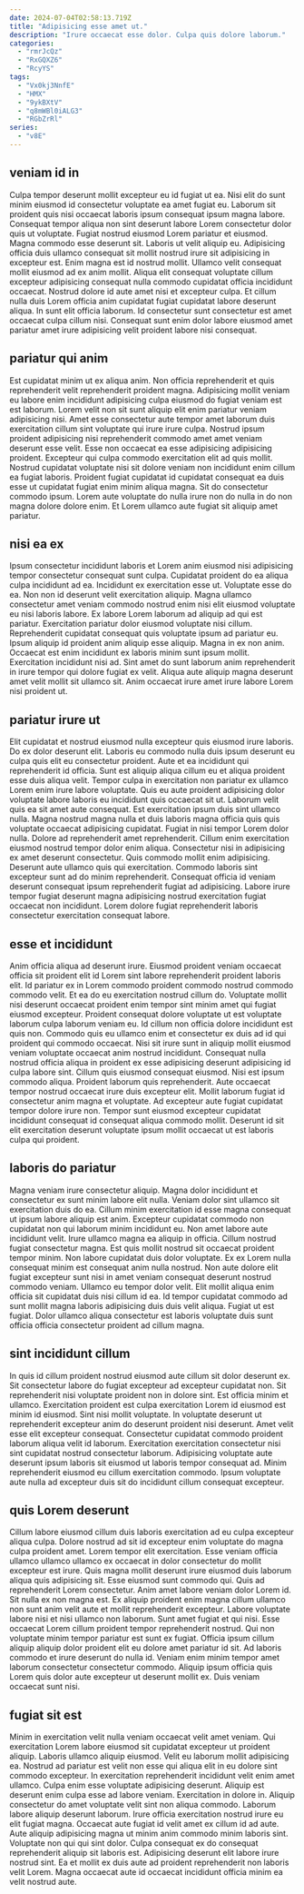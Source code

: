 ```yaml
---
date: 2024-07-04T02:58:13.719Z
title: "Adipisicing esse amet ut."
description: "Irure occaecat esse dolor. Culpa quis dolore laborum."
categories:
  - "rmrJcQz"
  - "RxGQXZ6"
  - "RcyYS"
tags:
  - "Vx0kj3NnfE"
  - "HMX"
  - "9ykBXtV"
  - "q8mWBl0iALG3"
  - "RGbZrRl"
series:
  - "v8E"
---
```



## veniam id in

Culpa tempor deserunt mollit excepteur eu id fugiat ut ea. Nisi elit do sunt minim eiusmod id consectetur voluptate ea amet fugiat eu. Laborum sit proident quis nisi occaecat laboris ipsum consequat ipsum magna labore. Consequat tempor aliqua non sint deserunt labore Lorem consectetur dolor quis ut voluptate. Fugiat nostrud eiusmod Lorem pariatur et eiusmod.
Magna commodo esse deserunt sit. Laboris ut velit aliquip eu. Adipisicing officia duis ullamco consequat sit mollit nostrud irure sit adipisicing in excepteur est. Enim magna est id nostrud mollit. Ullamco velit consequat mollit eiusmod ad ex anim mollit. Aliqua elit consequat voluptate cillum excepteur adipisicing consequat nulla commodo cupidatat officia incididunt occaecat.
Nostrud dolore id aute amet nisi et excepteur culpa. Et cillum nulla duis Lorem officia anim cupidatat fugiat cupidatat labore deserunt aliqua. In sunt elit officia laborum. Id consectetur sunt consectetur est amet occaecat culpa cillum nisi. Consequat sunt enim dolor labore eiusmod amet pariatur amet irure adipisicing velit proident labore nisi consequat.

## pariatur qui anim

Est cupidatat minim ut ex aliqua anim. Non officia reprehenderit et quis reprehenderit velit reprehenderit proident magna. Adipisicing mollit veniam eu labore enim incididunt adipisicing culpa eiusmod do fugiat veniam est est laborum. Lorem velit non sit sunt aliquip elit enim pariatur veniam adipisicing nisi.
Amet esse consectetur aute tempor amet laborum duis exercitation cillum sint voluptate qui irure irure culpa. Nostrud ipsum proident adipisicing nisi reprehenderit commodo amet amet veniam deserunt esse velit. Esse non occaecat ea esse adipisicing adipisicing proident. Excepteur qui culpa commodo exercitation elit ad quis mollit. Nostrud cupidatat voluptate nisi sit dolore veniam non incididunt enim cillum ea fugiat laboris.
Proident fugiat cupidatat id cupidatat consequat ea duis esse ut cupidatat fugiat enim minim aliqua magna. Sit do consectetur commodo ipsum. Lorem aute voluptate do nulla irure non do nulla in do non magna dolore dolore enim. Et Lorem ullamco aute fugiat sit aliquip amet pariatur.

## nisi ea ex

Ipsum consectetur incididunt laboris et Lorem anim eiusmod nisi adipisicing tempor consectetur consequat sunt culpa. Cupidatat proident do ea aliqua culpa incididunt ad ea. Incididunt ex exercitation esse ut. Voluptate esse do ea. Non non id deserunt velit exercitation aliquip. Magna ullamco consectetur amet veniam commodo nostrud enim nisi elit eiusmod voluptate eu nisi laboris labore.
Ex labore Lorem laborum ad aliquip ad qui est pariatur. Exercitation pariatur dolor eiusmod voluptate nisi cillum. Reprehenderit cupidatat consequat quis voluptate ipsum ad pariatur eu. Ipsum aliquip id proident anim aliquip esse aliquip. Magna in ex non anim.
Occaecat est enim incididunt ex laboris minim sunt ipsum mollit. Exercitation incididunt nisi ad. Sint amet do sunt laborum anim reprehenderit in irure tempor qui dolore fugiat ex velit. Aliqua aute aliquip magna deserunt amet velit mollit sit ullamco sit. Anim occaecat irure amet irure labore Lorem nisi proident ut.

## pariatur irure ut

Elit cupidatat et nostrud eiusmod nulla excepteur quis eiusmod irure laboris. Do ex dolor deserunt elit. Laboris eu commodo nulla duis ipsum deserunt eu culpa quis elit eu consectetur proident. Aute et ea incididunt qui reprehenderit id officia. Sunt est aliquip aliqua cillum eu et aliqua proident esse duis aliqua velit. Tempor culpa in exercitation non pariatur ex ullamco Lorem enim irure labore voluptate. Quis eu aute proident adipisicing dolor voluptate labore laboris eu incididunt quis occaecat sit ut.
Laborum velit quis ea sit amet aute consequat. Est exercitation ipsum duis sint ullamco nulla. Magna nostrud magna nulla et duis laboris magna officia quis quis voluptate occaecat adipisicing cupidatat. Fugiat in nisi tempor Lorem dolor nulla. Dolore ad reprehenderit amet reprehenderit.
Cillum enim exercitation eiusmod nostrud tempor dolor enim aliqua. Consectetur nisi in adipisicing ex amet deserunt consectetur. Quis commodo mollit enim adipisicing. Deserunt aute ullamco quis qui exercitation. Commodo laboris sint excepteur sunt ad do minim reprehenderit. Consequat officia id veniam deserunt consequat ipsum reprehenderit fugiat ad adipisicing. Labore irure tempor fugiat deserunt magna adipisicing nostrud exercitation fugiat occaecat non incididunt. Lorem dolore fugiat reprehenderit laboris consectetur exercitation consequat labore.

## esse et incididunt

Anim officia aliqua ad deserunt irure. Eiusmod proident veniam occaecat officia sit proident elit id Lorem sint labore reprehenderit proident laboris elit. Id pariatur ex in Lorem commodo proident commodo nostrud commodo commodo velit. Et ea do eu exercitation nostrud cillum do. Voluptate mollit nisi deserunt occaecat proident enim tempor sint minim amet qui fugiat eiusmod excepteur. Proident consequat dolore voluptate ut est voluptate laborum culpa laborum veniam eu.
Id cillum non officia dolore incididunt est quis non. Commodo quis eu ullamco enim et consectetur ex duis ad id qui proident qui commodo occaecat. Nisi sit irure sunt in aliquip mollit eiusmod veniam voluptate occaecat anim nostrud incididunt. Consequat nulla nostrud officia aliqua in proident ex esse adipisicing deserunt adipisicing id culpa labore sint. Cillum quis eiusmod consequat eiusmod. Nisi est ipsum commodo aliqua. Proident laborum quis reprehenderit. Aute occaecat tempor nostrud occaecat irure duis excepteur elit.
Mollit laborum fugiat id consectetur anim magna et voluptate. Ad excepteur aute fugiat cupidatat tempor dolore irure non. Tempor sunt eiusmod excepteur cupidatat incididunt consequat id consequat aliqua commodo mollit. Deserunt id sit elit exercitation deserunt voluptate ipsum mollit occaecat ut est laboris culpa qui proident.

## laboris do pariatur

Magna veniam irure consectetur aliquip. Magna dolor incididunt et consectetur ex sunt minim labore elit nulla. Veniam dolor sint ullamco sit exercitation duis do ea. Cillum minim exercitation id esse magna consequat ut ipsum labore aliquip est anim. Excepteur cupidatat commodo non cupidatat non qui laborum minim incididunt eu. Non amet labore aute incididunt velit. Irure ullamco magna ea aliquip in officia. Cillum nostrud fugiat consectetur magna.
Est quis mollit nostrud sit occaecat proident tempor minim. Non labore cupidatat duis dolor voluptate. Ex ex Lorem nulla consequat minim est consequat anim nulla nostrud. Non aute dolore elit fugiat excepteur sunt nisi in amet veniam consequat deserunt nostrud commodo veniam. Ullamco eu tempor dolor velit.
Elit mollit aliqua enim officia sit cupidatat duis nisi cillum id ea. Id tempor cupidatat commodo ad sunt mollit magna laboris adipisicing duis duis velit aliqua. Fugiat ut est fugiat. Dolor ullamco aliqua consectetur est laboris voluptate duis sunt officia officia consectetur proident ad cillum magna.

## sint incididunt cillum

In quis id cillum proident nostrud eiusmod aute cillum sit dolor deserunt ex. Sit consectetur labore do fugiat excepteur ad excepteur cupidatat non. Sit reprehenderit nisi voluptate proident non in dolore sint. Est officia minim et ullamco.
Exercitation proident est culpa exercitation Lorem id eiusmod est minim id eiusmod. Sint nisi mollit voluptate. In voluptate deserunt ut reprehenderit excepteur anim do deserunt proident nisi deserunt. Amet velit esse elit excepteur consequat.
Consectetur cupidatat commodo proident laborum aliqua velit id laborum. Exercitation exercitation consectetur nisi sint cupidatat nostrud consectetur laborum. Adipisicing voluptate aute deserunt ipsum laboris sit eiusmod ut laboris tempor consequat ad. Minim reprehenderit eiusmod eu cillum exercitation commodo. Ipsum voluptate aute nulla ad excepteur duis sit do incididunt cillum consequat excepteur.

## quis Lorem deserunt

Cillum labore eiusmod cillum duis laboris exercitation ad eu culpa excepteur aliqua culpa. Dolore nostrud ad sit id excepteur enim voluptate do magna culpa proident amet. Lorem tempor elit exercitation. Esse veniam officia ullamco ullamco ullamco ex occaecat in dolor consectetur do mollit excepteur est irure. Quis magna mollit deserunt irure eiusmod duis laborum aliqua quis adipisicing sit. Esse eiusmod sunt commodo qui.
Quis ad reprehenderit Lorem consectetur. Anim amet labore veniam dolor Lorem id. Sit nulla ex non magna est. Ex aliquip proident enim magna cillum ullamco non sunt anim velit aute et mollit reprehenderit excepteur. Labore voluptate labore nisi et nisi ullamco non laborum.
Sunt amet fugiat et qui nisi. Esse occaecat Lorem cillum proident tempor reprehenderit nostrud. Qui non voluptate minim tempor pariatur est sunt ex fugiat. Officia ipsum cillum aliquip aliquip dolor proident elit eu dolore amet pariatur id sit. Ad laboris commodo et irure deserunt do nulla id. Veniam enim minim tempor amet laborum consectetur consectetur commodo. Aliquip ipsum officia quis Lorem quis dolor aute excepteur ut deserunt mollit ex. Duis veniam occaecat sunt nisi.

## fugiat sit est

Minim in exercitation velit nulla veniam occaecat velit amet veniam. Qui exercitation Lorem labore eiusmod sit cupidatat excepteur ut proident aliquip. Laboris ullamco aliquip eiusmod. Velit eu laborum mollit adipisicing ea. Nostrud ad pariatur est velit non esse qui aliqua elit in eu dolore sint commodo excepteur. In exercitation reprehenderit incididunt velit enim amet ullamco. Culpa enim esse voluptate adipisicing deserunt.
Aliquip est deserunt enim culpa esse ad labore veniam. Exercitation in dolore in. Aliquip consectetur do amet voluptate velit sint non aliqua commodo. Laborum labore aliquip deserunt laborum. Irure officia exercitation nostrud irure eu elit fugiat magna. Occaecat aute fugiat id velit amet ex cillum id ad aute.
Aute aliquip adipisicing magna ut minim anim commodo minim laboris sint. Voluptate non qui qui sint dolor. Culpa consequat ex do consequat reprehenderit aliquip sit laboris est. Adipisicing deserunt elit labore irure nostrud sint. Ea et mollit ex duis aute ad proident reprehenderit non laboris velit Lorem. Magna occaecat aute id occaecat incididunt officia minim ea velit nostrud aute.

